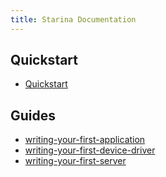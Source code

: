 ```yaml
---
title: Starina Documentation
---
```


## Quickstart

- [Quickstart](quickstart)

## Guides

- [writing-your-first-application](guides/writing-your-first-application)
- [writing-your-first-device-driver](guides/writing-your-first-device-driver)
- [writing-your-first-server](guides/writing-your-first-server)

